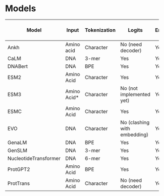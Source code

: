 # Models

| Model                 | Input       | Tokenization | Logits                       | Embedding | Attention | Layer Specific Embeddings |
|-----------------------|-------------|--------------|------------------------------|-----------|-----------|---------------------------|
| Ankh                  | Amino acid  | Character    | No (need decoder)            | Yes       | No        | Yes                       |
| CaLM                  | DNA         | 3-mer        | Yes                          | Yes       | Yes       | Yes                       |
| DNABert               | DNA         | BPE          | Yes                          | Yes       | No        | No                        |
| ESM2                  | Amino Acid  | Character    | Yes                          | Yes       | Yes       | Yes                       |
| ESM3                  | Amino Acid* | Character    | No (not implemented yet)     | Yes       | No        | No                        |
| ESMC                  | Amino Acid  | Character    | Yes                          | Yes       | No        | No                        |
| EVO                   | DNA         | Character    | No (clashing with embedding) | Yes       | N/A       | ?                         |
| GenaLM                | DNA         | BPE          | Yes                          | Yes       | Yes       | Yes                       |
| GenSLM                | DNA         | 3-mer        | Yes                          | Yes       | Yes       | Yes                       |
| NucleotideTransformer | DNA         | 6-mer        | Yes                          | Yes       | Yes       | Yes                       |
| ProtGPT2              | Amino Acid  | BPE          | Yes                          | Yes       | Yes       | Yes                       |
| ProtTrans             | Amino Acid  | Character    | No (need decoder)            | Yes       | Yes       | Yes                       |
